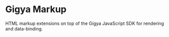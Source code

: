 # Gigya Markup
HTML markup extensions on top of the Gigya JavaScript SDK for rendering and data-binding.